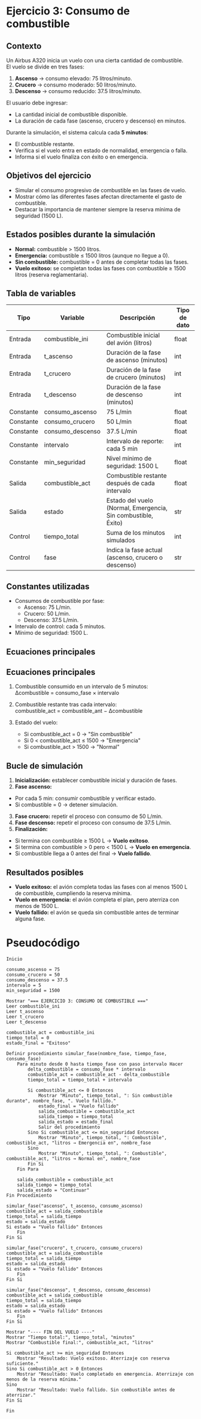 # Ejercicio 3: Consumo de combustible

## Contexto
Un Airbus A320 inicia un vuelo con una cierta cantidad de combustible.  
El vuelo se divide en tres fases:  

1. **Ascenso** → consumo elevado: 75 litros/minuto.  
2. **Crucero** → consumo moderado: 50 litros/minuto.  
3. **Descenso** → consumo reducido: 37.5 litros/minuto.  

El usuario debe ingresar:  
- La cantidad inicial de combustible disponible.
- La duración de cada fase (ascenso, crucero y descenso) en minutos.  

Durante la simulación, el sistema calcula cada **5 minutos**:  
- El combustible restante.  
- Verifica si el vuelo entra en estado de normalidad, emergencia o falla.  
- Informa si el vuelo finaliza con éxito o en emergencia.  

## Objetivos del ejercicio
- Simular el consumo progresivo de combustible en las fases de vuelo.  
- Mostrar cómo las diferentes fases afectan directamente el gasto de combustible.  
- Destacar la importancia de mantener siempre la reserva mínima de seguridad (1500 L).  

## Estados posibles durante la simulación

- **Normal:** combustible > 1500 litros.  
- **Emergencia:** combustible ≤ 1500 litros (aunque no llegue a 0).  
- **Sin combustible:** combustible = 0 antes de completar todas las fases.  
- **Vuelo exitoso:** se completan todas las fases con combustible ≥ 1500 litros (reserva reglamentaria).  


## Tabla de variables

| Tipo       | Variable          | Descripción                                                  | Tipo de dato |
|------------|------------------|--------------------------------------------------------------|--------------|
| Entrada    | combustible_ini  | Combustible inicial del avión (litros)                       | float        |
| Entrada    | t_ascenso        | Duración de la fase de ascenso (minutos)                     | int          |
| Entrada    | t_crucero        | Duración de la fase de crucero (minutos)                     | int          |
| Entrada    | t_descenso       | Duración de la fase de descenso (minutos)                    | int          |
| Constante  | consumo_ascenso  | 75 L/min                                                     | float        |
| Constante  | consumo_crucero  | 50 L/min                                                     | float        |
| Constante  | consumo_descenso | 37.5 L/min                                                   | float        |
| Constante  | intervalo        | Intervalo de reporte: cada 5 min                             | int          |
| Constante  | min_seguridad    | Nivel mínimo de seguridad: 1500 L                            | float        |
| Salida     | combustible_act  | Combustible restante después de cada intervalo               | float        |
| Salida     | estado           | Estado del vuelo (Normal, Emergencia, Sin combustible, Éxito)| str          |
| Control    | tiempo_total     | Suma de los minutos simulados                                | int          |
| Control    | fase             | Indica la fase actual (ascenso, crucero o descenso)          | str          |


## Constantes utilizadas
- Consumos de combustible por fase: 
  - Ascenso: 75 L/min.  
  - Crucero: 50 L/min.  
  - Descenso: 37.5 L/min.  
- Intervalo de control: cada 5 minutos.  
- Mínimo de seguridad: 1500 L.  


## Ecuaciones principales

## Ecuaciones principales

1. Combustible consumido en un intervalo de 5 minutos:  
   Δcombustible = consumo_fase × intervalo  

2. Combustible restante tras cada intervalo:  
   combustible_act = combustible_ant − Δcombustible  

3. Estado del vuelo:  
   - Si combustible_act = 0 → "Sin combustible"  
   - Si 0 < combustible_act ≤ 1500 → "Emergencia"  
   - Si combustible_act > 1500 → "Normal"  
 


## Bucle de simulación

1. **Inicialización:** establecer combustible inicial y duración de fases.  
2. **Fase ascenso:**  
- Por cada 5 min: consumir combustible y verificar estado.  
- Si combustible = 0 → detener simulación.  
3. **Fase crucero:** repetir el proceso con consumo de 50 L/min.  
4. **Fase descenso:** repetir el proceso con consumo de 37.5 L/min.  
5. **Finalización:**  
- Si termina con combustible ≥ 1500 L → **Vuelo exitoso**.  
- Si termina con combustible > 0 pero < 1500 L → **Vuelo en emergencia**.  
- Si combustible llega a 0 antes del final → **Vuelo fallido**.  


## Resultados posibles

- **Vuelo exitoso:** el avión completa todas las fases con al menos 1500 L de combustible, cumpliendo la reserva mínima.  
- **Vuelo en emergencia:** el avión completa el plan, pero aterriza con menos de 1500 L.  
- **Vuelo fallido:** el avión se queda sin combustible antes de terminar alguna fase.  


# Pseudocódigo
```  
Inicio

consumo_ascenso = 75
consumo_crucero = 50
consumo_descenso = 37.5
intervalo = 5
min_seguridad = 1500

Mostrar "=== EJERCICIO 3: CONSUMO DE COMBUSTIBLE ==="
Leer combustible_ini
Leer t_ascenso
Leer t_crucero
Leer t_descenso

combustible_act = combustible_ini
tiempo_total = 0
estado_final = "Exitoso"

Definir procedimiento simular_fase(nombre_fase, tiempo_fase, consumo_fase)
    Para minuto desde 0 hasta tiempo_fase con paso intervalo Hacer
        delta_combustible = consumo_fase * intervalo
        combustible_act = combustible_act - delta_combustible
        tiempo_total = tiempo_total + intervalo

        Si combustible_act <= 0 Entonces
            Mostrar "Minuto", tiempo_total, ": Sin combustible durante", nombre_fase, ". Vuelo fallido."
            estado_final = "Vuelo fallido"
            salida_combustible = combustible_act
            salida_tiempo = tiempo_total
            salida_estado = estado_final
            Salir del procedimiento
        Sino Si combustible_act <= min_seguridad Entonces
            Mostrar "Minuto", tiempo_total, ": Combustible", combustible_act, "litros → Emergencia en", nombre_fase
        Sino
            Mostrar "Minuto", tiempo_total, ": Combustible", combustible_act, "litros → Normal en", nombre_fase
        Fin Si
    Fin Para

    salida_combustible = combustible_act
    salida_tiempo = tiempo_total
    salida_estado = "Continuar"
Fin Procedimiento

simular_fase("ascenso", t_ascenso, consumo_ascenso)
combustible_act = salida_combustible
tiempo_total = salida_tiempo
estado = salida_estado
Si estado = "Vuelo fallido" Entonces
    Fin
Fin Si

simular_fase("crucero", t_crucero, consumo_crucero)
combustible_act = salida_combustible
tiempo_total = salida_tiempo
estado = salida_estado
Si estado = "Vuelo fallido" Entonces
    Fin
Fin Si

simular_fase("descenso", t_descenso, consumo_descenso)
combustible_act = salida_combustible
tiempo_total = salida_tiempo
estado = salida_estado
Si estado = "Vuelo fallido" Entonces
    Fin
Fin Si

Mostrar "---- FIN DEL VUELO ----"
Mostrar "Tiempo total:", tiempo_total, "minutos"
Mostrar "Combustible final:", combustible_act, "litros"

Si combustible_act >= min_seguridad Entonces
    Mostrar "Resultado: Vuelo exitoso. Aterrizaje con reserva suficiente."
Sino Si combustible_act > 0 Entonces
    Mostrar "Resultado: Vuelo completado en emergencia. Aterrizaje con menos de la reserva mínima."
Sino
    Mostrar "Resultado: Vuelo fallido. Sin combustible antes de aterrizar."
Fin Si

Fin
```